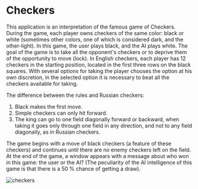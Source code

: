 # Checkers

This application is an interpretation of the famous game of Checkers.
During the game, each player owns checkers of the same color: black or white (sometimes other colors, one of which is considered dark, and the other-light). In this game, the user plays black, and the AI plays white. The goal of the game is to take all the opponent's checkers or to deprive them of the opportunity to move (lock).
In English checkers, each player has 12 checkers in the starting position, located in the first three rows on the black squares. With several options for taking the player chooses the option at his own discretion, in the selected option it is necessary to beat all the checkers available for taking.

The difference between the rules and Russian checkers:
1. Black makes the first move.
2. Simple checkers can only hit forward.
3. The king can go to one field diagonally forward or backward, when taking it goes only through one field in any direction, and not to any field diagonally, as in Russian checkers.

The game begins with a move of black checkers (a feature of these checkers) and continues until there are no enemy checkers left on the field. At the end of the game, a window appears with a message about who won in this game: the user or the AI? (The peculiarity of the AI intelligence of this game is that there is a 50 % chance of getting a draw).

![checkers](https://user-images.githubusercontent.com/61186198/109673261-e7386900-7b86-11eb-9146-56bfdba57608.gif)
